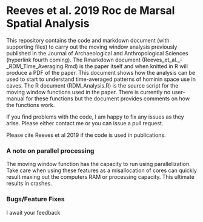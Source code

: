 # Reeves et al. 2019 Roc de Marsal Spatial Analysis



This repository contains the code and markdown document (with supporting files) to carry out the moving window analysis previously published in the Journal of Archaeological and Anthropological Sciences (hyperlink fourth coming). The Rmarkdown document (Reeves_et_al._-_RDM_Time_Averaging.Rmd) is the paper itself and when knitted in R will produce a PDF of the paper. This document shows how the analysis can be used to start to understand time-averaged patterns of hominin space use in caves. The R document (RDM_Analysis.R) is the source script for the moving window functions used in the paper. There is currently no user-manual for these functions but the document provides comments on how the functions work. 

If you find problems with the code, I am happy to fix any issues as they arise. Please either contact me or you can issue a pull request. 

Please cite Reeves et al 2019 if the code is used in publications. 

### A note on parallel processing

The moving window function has the capacity to  run using parallelization. Take care when using these features as a misallocation of cores can quickly result maxing out the computers RAM or processing capacity. This ultimate results in crashes. 

### Bugs/Feature Fixes

I await your feedback 







